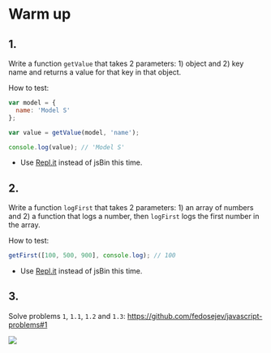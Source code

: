# Warm up

## 1.

Write a function `getValue` that takes 2 parameters: 1) object and 2) key name and returns a value for that key in that object.

How to test:

```js
var model = {
  name: 'Model S'
};

var value = getValue(model, 'name');

console.log(value); // 'Model S'
```

+ Use [Repl.it](https://repl.it) instead of jsBin this time.

## 2.

Write a function `logFirst` that takes 2 parameters: 1) an array of numbers and 2) a function that logs a number, then `logFirst` logs the first number in the array.

How to test:

```js
getFirst([100, 500, 900], console.log); // 100
```

+ Use [Repl.it](https://repl.it) instead of jsBin this time.

## 3.

Solve problems `1`, `1.1`, `1.2` and `1.3`: https://github.com/fedosejev/javascript-problems#1

![](https://45.media.tumblr.com/04a67b7ef443fe6f1300a3b113f8037a/tumblr_noxmlwv1841qbls2ko1_500.gif)
